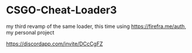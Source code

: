 # CSGO-Cheat-Loader3
 my third revamp of the same loader, this time using https://firefra.me/auth, my personal project

https://discordapp.com/invite/DCcCgFZ
